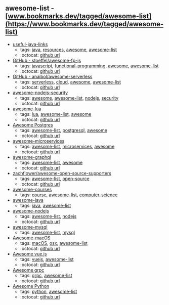 awesome-list - [www.bookmarks.dev/tagged/awesome-list](https://www.bookmarks.dev/tagged/awesome-list)
---
* [useful-java-links](https://github.com/Vedenin/useful-java-links#readme)
    * tags: [java](../tagged/java.md), [resources](../tagged/resources.md), [awesome](../tagged/awesome.md), [awesome-list](../tagged/awesome-list.md)
    * :octocat: [github url](https://github.com/Vedenin/useful-java-links)
* [GitHub - stoeffel/awesome-fp-js](https://github.com/stoeffel/awesome-fp-js#readme)
    * tags: [javascript](../tagged/javascript.md), [functional-programming](../tagged/functional-programming.md), [awesome](../tagged/awesome.md), [awesome-list](../tagged/awesome-list.md)
    * :octocat: [github url](https://github.com/stoeffel/awesome-fp-js)
* [GitHub - anaibol/awesome-serverless](https://github.com/anaibol/awesome-serverless#readme)
    * tags: [serverless](../tagged/serverless.md), [cloud](../tagged/cloud.md), [awesome](../tagged/awesome.md), [awesome-list](../tagged/awesome-list.md)
    * :octocat: [github url](https://github.com/anaibol/awesome-serverless)
* [awesome-nodejs-security](https://github.com/lirantal/awesome-nodejs-security#readme)
    * tags: [awesome](../tagged/awesome.md), [awesome-list](../tagged/awesome-list.md), [nodejs](../tagged/nodejs.md), [security](../tagged/security.md)
    * :octocat: [github url](https://github.com/lirantal/awesome-nodejs-security)
* [awesome-lua](https://github.com/LewisJEllis/awesome-lua#readme)
    * tags: [lua](../tagged/lua.md), [awesome-list](../tagged/awesome-list.md), [awesome](../tagged/awesome.md)
    * :octocat: [github url](https://github.com/LewisJEllis/awesome-lua)
* [Awesome Postgres](http://www.asad.pw/awesome-postgres/)
    * tags: [awesome-list](../tagged/awesome-list.md), [postgresql](../tagged/postgresql.md), [awesome](../tagged/awesome.md)
    * :octocat: [github url](https://github.com/dhamaniasad/awesome-postgres)
* [awesome-microservices](https://github.com/mfornos/awesome-microservices#readme)
    * tags: [awesome-list](../tagged/awesome-list.md), [microservices](../tagged/microservices.md), [awesome](../tagged/awesome.md)
    * :octocat: [github url](https://github.com/mfornos/awesome-microservices)
* [awesome-graphql](https://github.com/chentsulin/awesome-graphql#readme)
    * tags: [awesome-list](../tagged/awesome-list.md), [awesome](../tagged/awesome.md)
    * :octocat: [github url](https://github.com/chentsulin/awesome-graphql)
* [zachflower/awesome-open-source-supporters](https://github.com/zachflower/awesome-open-source-supporters#readme)
    * tags: [awesome-list](../tagged/awesome-list.md), [open-source](../tagged/open-source.md)
    * :octocat: [github url](https://github.com/zachflower/awesome-open-source-supporters)
* [awesome-courses](https://github.com/prakhar1989/awesome-courses#readme)
    * tags: [course](../tagged/course.md), [awesome-list](../tagged/awesome-list.md), [computer-science](../tagged/computer-science.md)
* [awesome-java](https://github.com/akullpp/awesome-java#readme)
    * tags: [java](../tagged/java.md), [awesome-list](../tagged/awesome-list.md)
* [awesome-nodejs](https://github.com/sindresorhus/awesome-nodejs#readme)
    * tags: [awesome-list](../tagged/awesome-list.md), [nodejs](../tagged/nodejs.md)
    * :octocat: [github url](https://github.com/sindresorhus/awesome-nodejs)
* [awesome-mysql](https://github.com/shlomi-noach/awesome-mysql#readme)
    * tags: [awesome-list](../tagged/awesome-list.md), [mysql](../tagged/mysql.md)
* [Awesome-macOS](https://github.com/iCHAIT/awesome-macOS#readme)
    * tags: [macOS](../tagged/macOS.md), [osx](../tagged/osx.md), [awesome-list](../tagged/awesome-list.md)
    * :octocat: [github url](https://github.com/iCHAIT/awesome-macOS)
* [Awesome vue.js](https://github.com/vuejs/awesome-vue#readme)
    * tags: [vuejs](../tagged/vuejs.md), [awesome-list](../tagged/awesome-list.md)
    * :octocat: [github url](https://github.com/vuejs/awesome-vue)
* [Awesome grpc](https://github.com/grpc-ecosystem/awesome-grpc#readme)
    * tags: [grpc](../tagged/grpc.md), [awesome-list](../tagged/awesome-list.md)
    * :octocat: [github url](https://github.com/grpc-ecosystem/awesome-grpc)
* [Awesome Python](https://awesome-python.com/)
    * tags: [python](../tagged/python.md), [awesome-list](../tagged/awesome-list.md)
    * :octocat: [github url](https://github.com/vinta/awesome-python)
